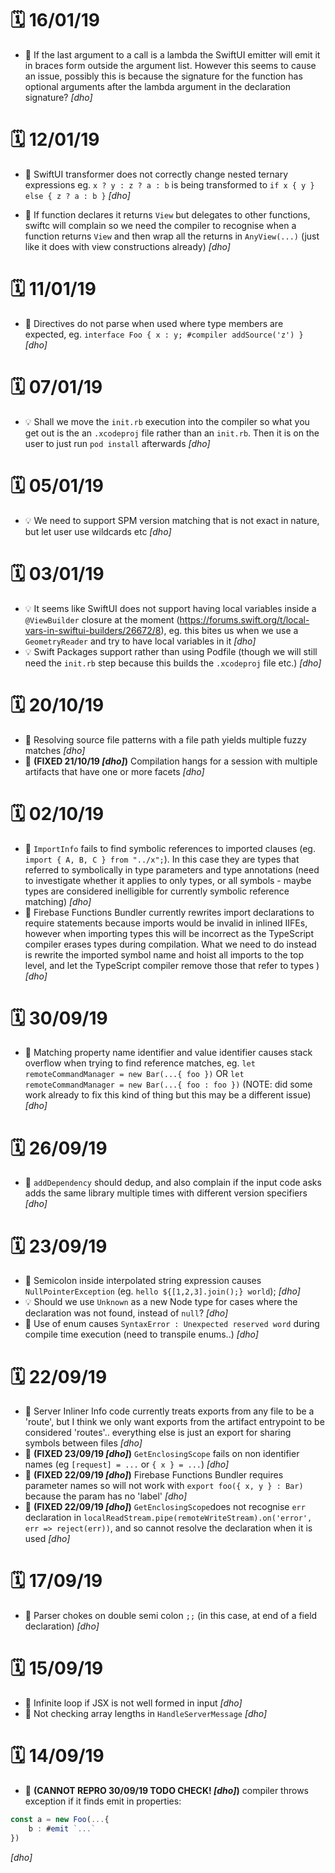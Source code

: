 
# 🗓 16/01/19
- 🐛 If the last argument to a call is a lambda the SwiftUI emitter will emit it in braces form outside the argument list. However this seems to cause an issue, possibly this is because the signature for the function has optional arguments after the lambda argument in the declaration signature? *[dho]*

# 🗓 12/01/19
- 🐛 SwiftUI transformer does not correctly change nested ternary expressions eg. `x ? y : z ? a : b` is being transformed to `if x { y } else { z ? a : b }` *[dho]*

- 🐛 If function declares it returns `View` but delegates to other functions, swiftc will complain so we need the compiler to recognise when a function returns `View` and then wrap all the returns in `AnyView(...)` (just like it does with view constructions already) *[dho]*

# 🗓 11/01/19
- 🐛 Directives do not parse when used where type members are expected, eg. `interface Foo { x : y; #compiler addSource('z') }` *[dho]*

# 🗓 07/01/19
- 💡 Shall we move the `init.rb` execution into the compiler so what you get out is the an `.xcodeproj` file rather than an `init.rb`. Then it is on the user to just run `pod install` afterwards *[dho]*

# 🗓 05/01/19
- 💡 We need to support SPM version matching that is not exact in nature, but let user use wildcards etc *[dho]*

# 🗓 03/01/19
- 💡 It seems like SwiftUI does not support having local variables inside a `@ViewBuilder` closure at the moment (https://forums.swift.org/t/local-vars-in-swiftui-builders/26672/8), eg. this bites us when we use a `GeometryReader` and try to have local variables in it *[dho]*
- 💡 Swift Packages support rather than using Podfile (though we will still need the `init.rb` step because this builds the `.xcodeproj` file etc.) *[dho]*

# 🗓 20/10/19
- 🐛 Resolving source file patterns with a file path yields multiple fuzzy matches *[dho]*
- 🐛 **(FIXED 21/10/19  *[dho]*)** Compilation hangs for a session with multiple artifacts that have one or more facets *[dho]*

# 🗓 02/10/19
- 🐛 `ImportInfo` fails to find symbolic references to imported clauses (eg. `import { A, B, C } from "../x";`). In this case they are types that referred to symbolically in type parameters and type annotations (need to investigate whether it applies to only types, or all symbols - maybe types are considered inelligible for currently symbolic reference matching)  *[dho]*
- 🐛 Firebase Functions Bundler currently rewrites import declarations to require statements because imports would be invalid in inlined IIFEs, however when importing types this will be incorrect as the TypeScript compiler erases types during compilation. What we need to do instead is rewrite the imported symbol name and hoist all imports to the top level, and let the TypeScript compiler remove those that refer to types )  *[dho]*

# 🗓 30/09/19
- 🐛 Matching property name identifier and value identifier causes stack overflow when trying to find reference matches, eg. `let remoteCommandManager = new Bar(...{ foo })` OR `let remoteCommandManager = new Bar(...{ foo : foo })` (NOTE: did some work already to fix this kind of thing but this may be a different issue) *[dho]*

# 🗓 26/09/19
- 🐛 `addDependency` should dedup, and also complain if the input code asks adds the same library multiple times with different version specifiers *[dho]*

# 🗓 23/09/19
- 🐛 Semicolon inside interpolated string expression causes `NullPointerException` (eg. `hello ${[1,2,3].join();} world`);  *[dho]*
- 💡 Should we use `Unknown` as a new Node type for cases where the declaration was not found, instead of `null`?  *[dho]*
- 🐛 Use of enum causes `SyntaxError : Unexpected reserved word` during compile time execution (need to transpile enums..) *[dho]*


# 🗓 22/09/19
- 🐛 Server Inliner Info code currently treats exports from any file to be a 'route', but I think we only want exports from the artifact entrypoint to be considered 'routes'.. everything else is just an export for sharing symbols between files  *[dho]*
- 🐛 **(FIXED 23/09/19  *[dho]*)** `GetEnclosingScope` fails on non identifier names (eg `[request] = ...` or `{ x } = ...`)  *[dho]*
- 🐛 **(FIXED 22/09/19  *[dho]*)** Firebase Functions Bundler requires parameter names so will not work with `export foo({ x, y } : Bar)` because the param has no 'label'  *[dho]*
- 🐛 **(FIXED 22/09/19  *[dho]*)** `GetEnclosingScope`does not recognise `err` declaration in `localReadStream.pipe(remoteWriteStream).on('error', err => reject(err))`, and so cannot resolve the declaration when it is used  *[dho]*


# 🗓 17/09/19
- 🐛 Parser chokes on double semi colon `;;` (in this case, at end of a field declaration) *[dho]*


# 🗓 15/09/19
- 🐛 Infinite loop if JSX is not well formed in input *[dho]*
- 🐛 Not checking array lengths in `HandleServerMessage` *[dho]*


# 🗓 14/09/19
- 🐛 **(CANNOT REPRO 30/09/19 TODO CHECK! *[dho]*)**  compiler throws exception if it finds emit in properties: 
```typescript
const a = new Foo(...{
    b : #emit `...`
})
```
 *[dho]*
